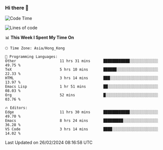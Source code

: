 ### Hi there 👋

<!--
**nicehiro/nicehiro** is a ✨ _special_ ✨ repository because its `README.md` (this file) appears on your GitHub profile.

Here are some ideas to get you started:

- 🔭 I’m currently working on ...
- 🌱 I’m currently learning ...
- 👯 I’m looking to collaborate on ...
- 🤔 I’m looking for help with ...
- 💬 Ask me about ...
- 📫 How to reach me: ...
- 😄 Pronouns: ...
- ⚡ Fun fact: ...
-->

<!--START_SECTION:waka-->
![Code Time](http://img.shields.io/badge/Code%20Time-259%20hrs%2054%20mins-blue)

![Lines of code](https://img.shields.io/badge/From%20Hello%20World%20I%27ve%20Written-2.6%20million%20lines%20of%20code-blue)

📊 **This Week I Spent My Time On** 

```text
🕑︎ Time Zone: Asia/Hong_Kong

💬 Programming Languages: 
Other                    11 hrs 31 mins      ████████████░░░░░░░░░░░░░   49.75 % 
TeX                      5 hrs 10 mins       ██████░░░░░░░░░░░░░░░░░░░   22.33 % 
HTML                     3 hrs 14 mins       ███░░░░░░░░░░░░░░░░░░░░░░   13.97 % 
Emacs Lisp               1 hr 51 mins        ██░░░░░░░░░░░░░░░░░░░░░░░   08.03 % 
Org                      52 mins             █░░░░░░░░░░░░░░░░░░░░░░░░   03.76 % 

🔥 Editors: 
Edge                     11 hrs 30 mins      ████████████░░░░░░░░░░░░░   49.70 % 
Emacs                    8 hrs 24 mins       █████████░░░░░░░░░░░░░░░░   36.28 % 
VS Code                  3 hrs 14 mins       ████░░░░░░░░░░░░░░░░░░░░░   14.02 % 
```


 Last Updated on 26/02/2024 08:16:58 UTC
<!--END_SECTION:waka-->

